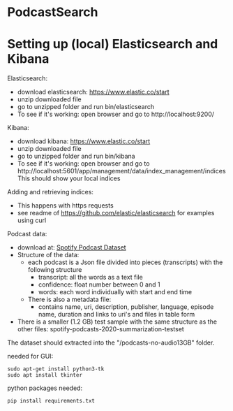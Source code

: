 # PodcastSearch

# Setting up (local) Elasticsearch and Kibana

Elasticsearch:

- download elasticsearch: https://www.elastic.co/start
- unzip downloaded file
- go to unzipped folder and run bin/elasticsearch
- To see if it's working: open browser and go to http://localhost:9200/

Kibana:

- download kibana: https://www.elastic.co/start
- unzip downloaded file
- go to unzipped folder and run bin/kibana
- To see if it's working: open browser and go to http://localhost:5601/app/management/data/index_management/indices This should show your local indices

Adding and retrieving indices:

- This happens with https requests
- see readme of https://github.com/elastic/elasticsearch for examples using curl

Podcast data:

- download at: [Spotify Podcast Dataset](https://podcastsdataset.byspotify.com/)
- Structure of the data:
  - each podcast is a Json file divided into pieces (transcripts) with the following structure
    - transcript: all the words as a text file
    - confidence: float number between 0 and 1
    - words: each word individually with start and end time
  - There is also a metadata file:
    - contains name, uri, description, publisher, language, episode name, duration and links to uri's and files in table form
- There is a smaller (1.2 GB) test sample with the same structure as the other files: spotify-podcasts-2020-summarization-testset

The dataset should extracted into the "/podcasts-no-audio13GB" folder.

needed for GUI:

```
sudo apt-get install python3-tk
sudo apt install tkinter
```

python packages needed:

```
pip install requirements.txt
```
